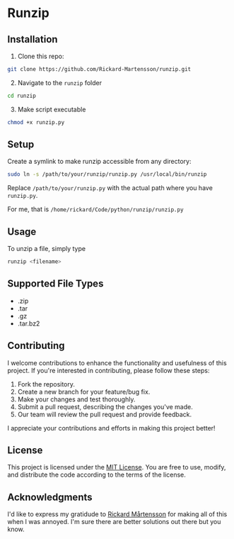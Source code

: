 # Runzip


## Installation

1. Clone this repo:

```bash
git clone https://github.com/Rickard-Martensson/runzip.git

```
2. Navigate to the `runzip` folder

```bash
cd runzip
```

3. Make script executable

```bash
chmod +x runzip.py
```

## Setup
Create a symlink to make runzip accessible from any directory:

```bash
sudo ln -s /path/to/your/runzip/runzip.py /usr/local/bin/runzip
```

Replace `/path/to/your/runzip.py` with the actual path where you have `runzip.py`.

For me, that is `/home/rickard/Code/python/runzip/runzip.py`

## Usage

To unzip a file, simply type


```bash
runzip <filename>
```

## Supported File Types
- .zip
- .tar
- .gz
- .tar.bz2

## Contributing

I welcome contributions to enhance the functionality and usefulness of this project. If you're interested in contributing, please follow these steps:

1. Fork the repository.
2. Create a new branch for your feature/bug fix.
3. Make your changes and test thoroughly.
4. Submit a pull request, describing the changes you've made.
5. Our team will review the pull request and provide feedback.

I appreciate your contributions and efforts in making this project better!


## License

This project is licensed under the [MIT License](LICENSE). You are free to use, modify, and distribute the code according to the terms of the license.

## Acknowledgments

I'd like to express my gratidude to [Rickard Mårtensson](www.ric.ke) for making all of this when I was annoyed. I'm sure there are better solutions out there but you know.
